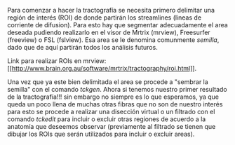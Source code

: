 Para comenzar a hacer la tractografía se necesita primero delimitar una región de interés (ROI) de donde partirán los streamlines (lineas de corriente de difusion). Para esto hay que segmentar adecuadamente el area deseada pudiendo realizarlo en el visor de Mrtrix (mrview), Freesurfer (freeview) o FSL (fslview). Esa area se le denomina comunmente *semilla*, dado que de aquí partirán todos los análisis futuros.

Link para realizar ROIs en mrview: [[http://www.brain.org.au/software/mrtrix/tractography/roi.html]].

Una vez que ya este bien delimitada el area se procede a "sembrar la semilla" con el comando *tckgen*.
Ahora si tenemos nuestro primer resultado de la tractografía!!! sin embargo no siempre es lo que esperamos, ya que queda un poco llena de muchas otras fibras que no son de nuestro interés para esto se procede a realizar una disección virtual o un filtrado con el comando *tckedit* para incluir o excluir otras regiones de acuerdo a la anatomía que deseemos observar (previamente al filtrado se tienen que dibujar los ROIs que serán utilizados para incluir o excluir areas). 
